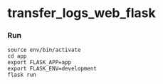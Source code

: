 # transfer_logs_web_flask

### Run
```
source env/bin/activate
cd app
export FLASK_APP=app
export FLASK_ENV=development
flask run
```
